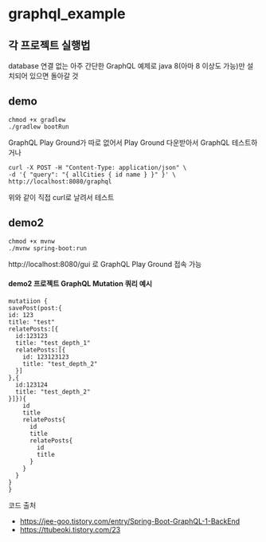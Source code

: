 # graphql_example
## 각 프로젝트 실행법
database 연결 없는 아주 간단한 GraphQL 예제로 java 8(아마 8 이상도 가능)만 설치되어 있으면 돌아갈 것

## demo

```
chmod +x gradlew
./gradlew bootRun
```
GraphQL Play Ground가 따로 없어서 Play Ground 다운받아서 GraphQL 테스트하거나
```
curl -X POST -H "Content-Type: application/json" \
-d '{ "query": "{ allCities { id name } }" }' \
http://localhost:8080/graphql 
```
위와 같이 직접 curl로 날려서 테스트

## demo2

```
chmod +x mvnw
./mvnw spring-boot:run
```

http://localhost:8080/gui 로 GraphQL Play Ground 접속 가능

#### demo2 프로젝트 GraphQL Mutation 쿼리 예시
```
mutatiion {
savePost(post:{
id: 123
title: "test"
relatePosts:[{
  id:123123
  title: "test_depth_1"
  relatePosts:[{
    id: 123123123
    title: "test_depth_2"
  }]
},{
  id:123124
  title: "test_depth_2"
}]}){
    id
    title
    relatePosts{
      id
      title
      relatePosts{
        id
        title
      }
    }
  }
}
}
```

코드 출처
- https://jee-goo.tistory.com/entry/Spring-Boot-GraphQL-1-BackEnd
- https://ttubeoki.tistory.com/23

